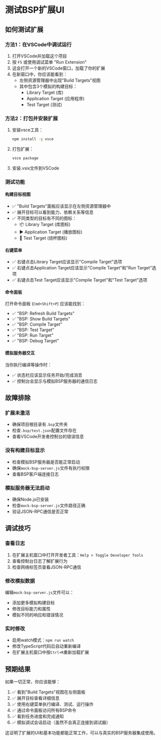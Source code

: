 # 测试BSP扩展UI

## 如何测试扩展

### 方法1：在VSCode中调试运行

1. 打开VSCode并加载这个项目
2. 按 `F5` 或使用调试菜单 "Run Extension"
3. 这会打开一个新的VSCode窗口，加载了你的扩展
4. 在新窗口中，你应该能看到：
   - 左侧资源管理器中出现"Build Targets"视图
   - 其中包含3个模拟的构建目标：
     - Library Target (库)
     - Application Target (应用程序)
     - Test Target (测试)

### 方法2：打包并安装扩展

1. 安装vsce工具：
   ```bash
   npm install -g vsce
   ```

2. 打包扩展：
   ```bash
   vsce package
   ```

3. 安装.vsix文件到VSCode

### 测试功能

#### 构建目标视图
- ✅ "Build Targets"面板应该显示在左侧资源管理器中
- ✅ 展开目标可以看到能力、依赖关系等信息
- ✅ 不同类型的目标有不同的图标：
  - 📦 Library Target (库图标)
  - ▶️ Application Target (播放图标)
  - 🧪 Test Target (烧杯图标)

#### 右键菜单
- ✅ 右键点击Library Target应该显示"Compile Target"选项
- ✅ 右键点击Application Target应该显示"Compile Target"和"Run Target"选项
- ✅ 右键点击Test Target应该显示"Compile Target"和"Test Target"选项

#### 命令面板
打开命令面板 (`Cmd+Shift+P`) 应该能找到：
- ✅ "BSP: Refresh Build Targets"
- ✅ "BSP: Show Build Targets"
- ✅ "BSP: Compile Target"
- ✅ "BSP: Test Target"
- ✅ "BSP: Run Target"
- ✅ "BSP: Debug Target"

#### 模拟服务器交互
当你执行编译等操作时：
- ✅ 状态栏应该显示任务开始/完成消息
- ✅ 控制台会显示与模拟BSP服务器的通信日志

## 故障排除

### 扩展未激活
- 确保项目根目录有`.bsp`文件夹
- 检查`.bsp/test.json`配置文件存在
- 查看VSCode开发者控制台的错误信息

### 没有构建目标显示
- 检查模拟BSP服务器是否能正常启动
- 确保`mock-bsp-server.js`文件有执行权限
- 查看BSP客户端连接日志

### 模拟服务器无法启动
- 确保Node.js已安装
- 检查`mock-bsp-server.js`文件路径正确
- 验证JSON-RPC通信是否正常

## 调试技巧

### 查看日志
1. 在扩展主机窗口中打开开发者工具：`Help > Toggle Developer Tools`
2. 查看控制台日志了解扩展行为
3. 检查网络标签页查看JSON-RPC通信

### 修改模拟数据
编辑`mock-bsp-server.js`文件可以：
- 添加更多模拟构建目标
- 修改目标能力和属性
- 模拟不同的响应和错误情况

### 实时修改
- 启用watch模式：`npm run watch`
- 修改TypeScript代码后自动重新编译
- 在扩展主机窗口中按`Ctrl+R`重新加载扩展

## 预期结果

如果一切正常，你应该能够：

1. ✅ 看到"Build Targets"视图在左侧面板
2. ✅ 展开目标查看详细信息
3. ✅ 使用右键菜单执行编译、测试、运行操作
4. ✅ 通过命令面板访问所有BSP命令
5. ✅ 看到任务进度和完成通知
6. ✅ 模拟调试会话启动（虽然不会真正连接到调试器）

这证明了扩展的UI和基本功能都能正常工作，可以与真实的BSP服务器集成使用。
